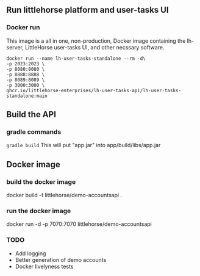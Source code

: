 ## Run littlehorse platform and user-tasks UI

### Docker run

This image is a all in one, non-production, Docker image containing the lh-server, LittleHorse user-tasks UI, and other necssary software.

```
docker run --name lh-user-tasks-standalone --rm -d\
-p 2023:2023 \
-p 8080:8080 \
-p 8888:8888 \
-p 8089:8089 \
-p 3000:3000 \
ghcr.io/littlehorse-enterprises/lh-user-tasks-api/lh-user-tasks-standalone:main
```

## Build the API

### gradle commands

`gradle build`
This will put "app.jar" into app/build/libs/app.jar

## Docker image

### build the docker image

docker build -t littlehorse/demo-accountsapi .

### run the docker image

docker run -d -p 7070:7070 littlehorse/demo-accountsapi

### TODO

- Add logging
- Better generation of demo accounts
- Docker livelyness tests
